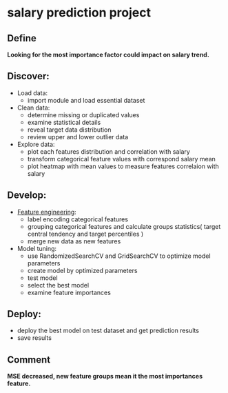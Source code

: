 # salary prediction project

## Define
**Looking for the most importance factor could impact on salary trend.**
  
## Discover:

+ Load data: 
  - import module and load essential dataset
+ Clean data: 
  - determine missing or duplicated values 
  - examine statistical details 
  - reveal target data distribution 
  - review upper and lower outlier data
+ Explore data:
  - plot each features distribution and correlation with salary
  - transform categorical feature values with correspond salary mean
  - plot heatmap with mean values to measure features correlaion with salary
    
## Develop:
+ [Feature engineering](https://github.com/yayuchen/salary-project/blob/main/salary_prediction.ipynb/#engineer-features):
  - label encoding categorical features 
  - grouping categorical features and calculate groups statistics( target central tendency and target percentiles ) 
  - merge new data as new features
+ Model tuning:
  - use RandomizedSearchCV and GridSearchCV to optimize model parameters 
  - create model by optimized parameters 
  - test model 
  - select the best model
  - examine feature importances
    
## Deploy:
+ deploy the best model on test dataset and get prediction results 
+ save results

## Comment
**MSE decreased, new feature groups mean it the most importances feature.**
